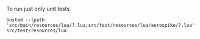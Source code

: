 To run just only unit tests 

    busted --lpath 'src/main/resources/lua/?.lua;src/test/resources/lua/aerospike/?.lua' src/test/resources/lua
